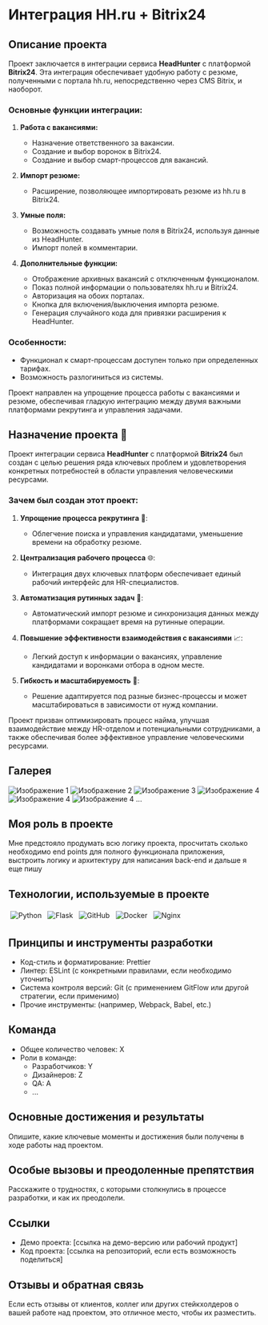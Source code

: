 # Интеграция HH.ru + Bitrix24

## Описание проекта

Проект заключается в интеграции сервиса **HeadHunter** с платформой **Bitrix24**. Эта интеграция обеспечивает удобную работу с резюме, полученными с портала hh.ru, непосредственно через CMS Bitrix, и наоборот.

### Основные функции интеграции:

1. **Работа с вакансиями:**
   - Назначение ответственного за вакансии.
   - Создание и выбор воронок в Bitrix24.
   - Создание и выбор смарт-процессов для вакансий.

2. **Импорт резюме:**
   - Расширение, позволяющее импортировать резюме из hh.ru в Bitrix24.

3. **Умные поля:**
   - Возможность создавать умные поля в Bitrix24, используя данные из HeadHunter.
   - Импорт полей в комментарии.

4. **Дополнительные функции:**
   - Отображение архивных вакансий с отключенным функционалом.
   - Показ полной информации о пользователях hh.ru и Bitrix24.
   - Авторизация на обоих порталах.
   - Кнопка для включения/выключения импорта резюме.
   - Генерация случайного кода для привязки расширения к HeadHunter.

### Особенности:

- Функционал к смарт-процессам доступен только при определенных тарифах.
- Возможность разлогиниться из системы.

Проект направлен на упрощение процесса работы с вакансиями и резюме, обеспечивая гладкую интеграцию между двумя важными платформами рекрутинга и управления задачами.


## Назначение проекта 🎯

Проект интеграции сервиса **HeadHunter** с платформой **Bitrix24** был создан с целью решения ряда ключевых проблем и удовлетворения конкретных потребностей в области управления человеческими ресурсами.

### Зачем был создан этот проект:

1. **Упрощение процесса рекрутинга** 💼:
   - Облегчение поиска и управления кандидатами, уменьшение времени на обработку резюме.

2. **Централизация рабочего процесса** 🌐:
   - Интеграция двух ключевых платформ обеспечивает единый рабочий интерфейс для HR-специалистов.

3. **Автоматизация рутинных задач** 🤖:
   - Автоматический импорт резюме и синхронизация данных между платформами сокращает время на рутинные операции.

4. **Повышение эффективности взаимодействия с вакансиями** 📈:
   - Легкий доступ к информации о вакансиях, управление кандидатами и воронками отбора в одном месте.

5. **Гибкость и масштабируемость** 🌟:
   - Решение адаптируется под разные бизнес-процессы и может масштабироваться в зависимости от нужд компании.

Проект призван оптимизировать процесс найма, улучшая взаимодействие между HR-отделом и потенциальными сотрудниками, а также обеспечивая более эффективное управление человеческими ресурсами.



## Галерея

![Изображение 1](https://github.com/tyrypic/integration-headhunter/blob/main/screen1.png)
![Изображение 2](https://github.com/tyrypic/integration-headhunter/blob/main/screen2.png)
![Изображение 3](https://github.com/tyrypic/integration-headhunter/blob/main/screen3.png)
![Изображение 4](https://github.com/tyrypic/integration-headhunter/blob/main/screen4.png)
![Изображение 4](https://github.com/tyrypic/integration-headhunter/blob/main/screen5.png)
![Изображение 4](https://github.com/tyrypic/integration-headhunter/blob/main/screen6.png)
...

## Моя роль в проекте
Мне предстояло продумать всю логику проекта, просчитать сколько необходимо end points для полного функционала приложения, выстроить логику и архитектуру для написания back-end и дальше я еще пишу

## Технологии, используемые в проекте

<img src="https://img.shields.io/badge/python-3670A0?style=for-the-badge&logo=python&logoColor=ffdd54" alt="Python" style="vertical-align:top; margin:4px">
<img src="https://img.shields.io/badge/flask-%23000.svg?style=for-the-badge&logo=flask&logoColor=white" alt="Flask" style="vertical-align:top; margin:4px">
<img src="https://img.shields.io/badge/github-%23121011.svg?style=for-the-badge&logo=github&logoColor=white" alt="GitHub" style="vertical-align:top; margin:4px">
<img src="https://img.shields.io/badge/docker-%230db7ed.svg?style=for-the-badge&logo=docker&logoColor=white" alt="Docker" style="vertical-align:top; margin:4px">
<img src="https://img.shields.io/badge/nginx-%23009639.svg?style=for-the-badge&logo=nginx&logoColor=white" alt="Nginx" style="vertical-align:top; margin:4px">


## Принципы и инструменты разработки
- Код-стиль и форматирование: Prettier
- Линтер: ESLint (с конкретными правилами, если необходимо уточнить)
- Система контроля версий: Git (с применением GitFlow или другой стратегии, если применимо)
- Прочие инструменты: (например, Webpack, Babel, etc.)

## Команда
- Общее количество человек: X
- Роли в команде:
  - Разработчиков: Y
  - Дизайнеров: Z
  - QA: A
  - ...

## Основные достижения и результаты
Опишите, какие ключевые моменты и достижения были получены в ходе работы над проектом.

## Особые вызовы и преодоленные препятствия
Расскажите о трудностях, с которыми столкнулись в процессе разработки, и как их преодолели.

## Ссылки
- Демо проекта: [ссылка на демо-версию или рабочий продукт]
- Код проекта: [ссылка на репозиторий, если есть возможность поделиться]

## Отзывы и обратная связь
Если есть отзывы от клиентов, коллег или других стейкхолдеров о вашей работе над проектом, это отличное место, чтобы их разместить.
